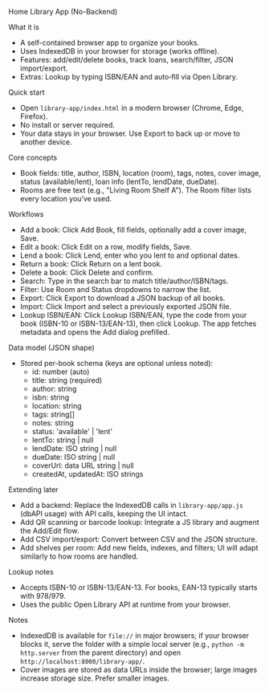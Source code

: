 Home Library App (No-Backend)

What it is
- A self-contained browser app to organize your books.
- Uses IndexedDB in your browser for storage (works offline).
- Features: add/edit/delete books, track loans, search/filter, JSON import/export.
- Extras: Lookup by typing ISBN/EAN and auto‑fill via Open Library.

Quick start
- Open `library-app/index.html` in a modern browser (Chrome, Edge, Firefox).
- No install or server required.
- Your data stays in your browser. Use Export to back up or move to another device.

Core concepts
- Book fields: title, author, ISBN, location (room), tags, notes, cover image, status (available/lent), loan info (lentTo, lendDate, dueDate).
- Rooms are free text (e.g., "Living Room Shelf A"). The Room filter lists every location you’ve used.

Workflows
- Add a book: Click Add Book, fill fields, optionally add a cover image, Save.
- Edit a book: Click Edit on a row, modify fields, Save.
- Lend a book: Click Lend, enter who you lent to and optional dates.
- Return a book: Click Return on a lent book.
- Delete a book: Click Delete and confirm.
- Search: Type in the search bar to match title/author/ISBN/tags.
- Filter: Use Room and Status dropdowns to narrow the list.
- Export: Click Export to download a JSON backup of all books.
- Import: Click Import and select a previously exported JSON file.
- Lookup ISBN/EAN: Click Lookup ISBN/EAN, type the code from your book (ISBN-10 or ISBN-13/EAN-13), then click Lookup. The app fetches metadata and opens the Add dialog prefilled.

Data model (JSON shape)
- Stored per-book schema (keys are optional unless noted):
  - id: number (auto)
  - title: string (required)
  - author: string
  - isbn: string
  - location: string
  - tags: string[]
  - notes: string
  - status: 'available' | 'lent'
  - lentTo: string | null
  - lendDate: ISO string | null
  - dueDate: ISO string | null
  - coverUrl: data URL string | null
  - createdAt, updatedAt: ISO strings

Extending later
- Add a backend: Replace the IndexedDB calls in `library-app/app.js` (dbAPI usage) with API calls, keeping the UI intact.
- Add QR scanning or barcode lookup: Integrate a JS library and augment the Add/Edit flow.
- Add CSV import/export: Convert between CSV and the JSON structure.
- Add shelves per room: Add new fields, indexes, and filters; UI will adapt similarly to how rooms are handled.

Lookup notes
- Accepts ISBN-10 or ISBN-13/EAN-13. For books, EAN-13 typically starts with 978/979.
- Uses the public Open Library API at runtime from your browser.

Notes
- IndexedDB is available for `file://` in major browsers; if your browser blocks it, serve the folder with a simple local server (e.g., `python -m http.server` from the parent directory) and open `http://localhost:8000/library-app/`.
- Cover images are stored as data URLs inside the browser; large images increase storage size. Prefer smaller images.
